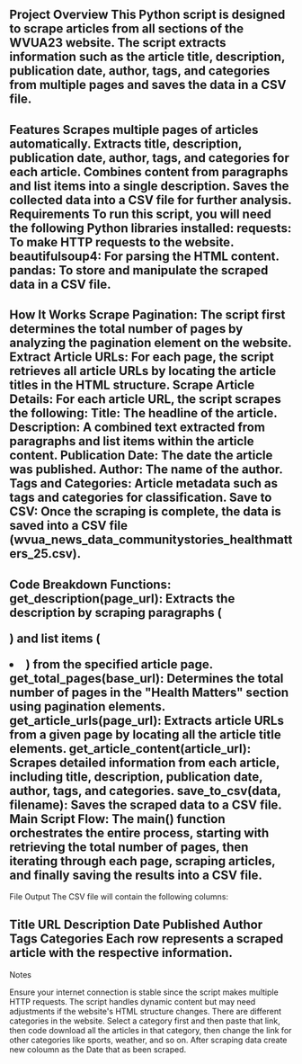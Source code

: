 Project Overview
This Python script is designed to scrape articles from all sections of the WVUA23 website. The script extracts information such as the article title, description, publication date, author, tags, and categories from multiple pages and saves the data in a CSV file.
------------
Features
Scrapes multiple pages of articles automatically.
Extracts title, description, publication date, author, tags, and categories for each article.
Combines content from paragraphs and list items into a single description.
Saves the collected data into a CSV file for further analysis.
Requirements
To run this script, you will need the following Python libraries installed:
requests: To make HTTP requests to the website.
beautifulsoup4: For parsing the HTML content.
pandas: To store and manipulate the scraped data in a CSV file.
-------------
How It Works
Scrape Pagination: The script first determines the total number of pages by analyzing the pagination element on the website.
Extract Article URLs: For each page, the script retrieves all article URLs by locating the article titles in the HTML structure.
Scrape Article Details: For each article URL, the script scrapes the following:
Title: The headline of the article.
Description: A combined text extracted from paragraphs and list items within the article content.
Publication Date: The date the article was published.
Author: The name of the author.
Tags and Categories: Article metadata such as tags and categories for classification.
Save to CSV: Once the scraping is complete, the data is saved into a CSV file (wvua_news_data_communitystories_healthmatters_25.csv).
----------
Code Breakdown
Functions:
get_description(page_url): Extracts the description by scraping paragraphs (<p>) and list items (<li>) from the specified article page.
get_total_pages(base_url): Determines the total number of pages in the "Health Matters" section using pagination elements.
get_article_urls(page_url): Extracts article URLs from a given page by locating all the article title elements.
get_article_content(article_url): Scrapes detailed information from each article, including title, description, publication date, author, tags, and categories.
save_to_csv(data, filename): Saves the scraped data to a CSV file.
Main Script Flow:
The main() function orchestrates the entire process, starting with retrieving the total number of pages, then iterating through each page, scraping articles, and finally saving the results into a CSV file.
---------------

File Output
The CSV file will contain the following columns:

Title
URL
Description
Date Published
Author
Tags
Categories
Each row represents a scraped article with the respective information.
-----------------

Notes

Ensure your internet connection is stable since the script makes multiple HTTP requests.
The script handles dynamic content but may need adjustments if the website's HTML structure changes.
There are different categories in the website. Select a category first and then paste that link, then code download all the articles in that category, then change the link for other categories like sports, weather, and so on.
After scraping data create new coloumn as the Date that as been scraped.